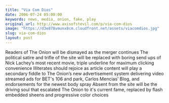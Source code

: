 ```yaml
---
title: "Via Com Dios"
date: 2006-07-24 05:00:00
keywords: news, media, onion, fake, play
original_url: http://www.axisofstevil.com/p/via-com-dios
image: "https://d3e878vmunx8cm.cloudfront.net/assets/viacomdios.jpg"
slug: via-com-dios
layout: post
---
```


Readers of The Onion will be dismayed as the merger continues  The political satire and trifle of the site will be replaced with boring send ups of Nick Lachey’s most recent movie, triple underline for maximum clicking convenience Illiterates should rejoice as article content will play a secondary fiddle to The Onion’s new advertisement system delivering video streamed ads for BET&#039;s 106 and park, Carlos Mencias’ Blog, and endorsements for the newest body spray  Absent from the site will be the driving soul that escalated The Onion to it&#039;s current fame, replaced by flash embedded sheens and progressive color choices


